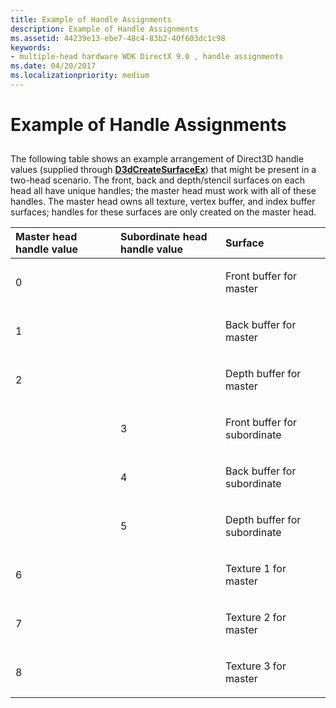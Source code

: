 ```yaml
---
title: Example of Handle Assignments
description: Example of Handle Assignments
ms.assetid: 44239e13-ebe7-48c4-83b2-40f603dc1c98
keywords:
- multiple-head hardware WDK DirectX 9.0 , handle assignments
ms.date: 04/20/2017
ms.localizationpriority: medium
---
```


# Example of Handle Assignments


## <span id="ddk_example_of_handle_assignments_gg"></span><span id="DDK_EXAMPLE_OF_HANDLE_ASSIGNMENTS_GG"></span>


The following table shows an example arrangement of Direct3D handle values (supplied through [**D3dCreateSurfaceEx**](https://msdn.microsoft.com/library/windows/hardware/ff542840)) that might be present in a two-head scenario. The front, back and depth/stencil surfaces on each head all have unique handles; the master head must work with all of these handles. The master head owns all texture, vertex buffer, and index buffer surfaces; handles for these surfaces are only created on the master head.

<table>
<colgroup>
<col width="33%" />
<col width="33%" />
<col width="33%" />
</colgroup>
<thead>
<tr class="header">
<th align="left">Master head handle value</th>
<th align="left">Subordinate head handle value</th>
<th align="left">Surface</th>
</tr>
</thead>
<tbody>
<tr class="odd">
<td align="left"><p>0</p></td>
<td align="left"></td>
<td align="left"><p>Front buffer for master</p></td>
</tr>
<tr class="even">
<td align="left"><p>1</p></td>
<td align="left"></td>
<td align="left"><p>Back buffer for master</p></td>
</tr>
<tr class="odd">
<td align="left"><p>2</p></td>
<td align="left"></td>
<td align="left"><p>Depth buffer for master</p></td>
</tr>
<tr class="even">
<td align="left"></td>
<td align="left"><p>3</p></td>
<td align="left"><p>Front buffer for subordinate</p></td>
</tr>
<tr class="odd">
<td align="left"></td>
<td align="left"><p>4</p></td>
<td align="left"><p>Back buffer for subordinate</p></td>
</tr>
<tr class="even">
<td align="left"></td>
<td align="left"><p>5</p></td>
<td align="left"><p>Depth buffer for subordinate</p></td>
</tr>
<tr class="odd">
<td align="left"><p>6</p></td>
<td align="left"></td>
<td align="left"><p>Texture 1 for master</p></td>
</tr>
<tr class="even">
<td align="left"><p>7</p></td>
<td align="left"></td>
<td align="left"><p>Texture 2 for master</p></td>
</tr>
<tr class="odd">
<td align="left"><p>8</p></td>
<td align="left"></td>
<td align="left"><p>Texture 3 for master</p></td>
</tr>
</tbody>
</table>

 

 

 





